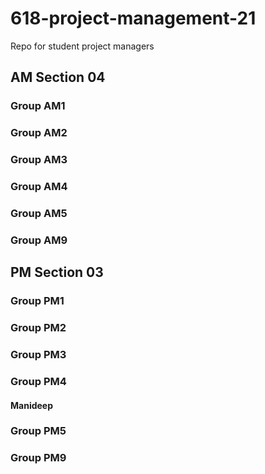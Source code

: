 # 618-project-management-21
Repo for student project managers

## AM Section 04

### Group AM1


### Group AM2


### Group AM3


### Group AM4


### Group AM5


### Group AM9


## PM Section 03

### Group PM1


### Group PM2


### Group PM3


### Group PM4

#### Manideep


### Group PM5


### Group PM9

